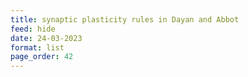 ```yaml
---
title: synaptic plasticity rules in Dayan and Abbot
feed: hide
date: 24-03-2023
format: list
page_order: 42
---
```



